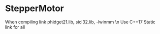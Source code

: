 # StepperMotor
When compiling link phidget21.lib, sicl32.lib, -lwinmm \n
Use C++17
Static link for all
